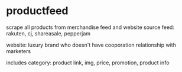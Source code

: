 # productfeed
scrape all products from merchandise feed and website
source feed: rakuten, cj, shareasale, pepperjam

website: luxury brand who doesn't have cooporation relationship with marketers

includes category: product link, img, price, promotion, product info
